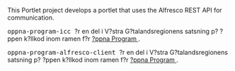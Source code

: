 
<td id="wikicontent" class="psdescription">
  <p>
    This Portlet project develops a portlet that uses the Alfresco REST API for communication. 
  </p>
</td>

  <p>
    <tt>
      oppna-program-icc
    </tt>
     ?r en del i V?stra G?talandsregionens satsning p? ?ppen k?llkod inom ramen f?r 
    <a href="https://github.com/Vastra-Gotalandsregionen//oppna-program">
      ?ppna Program
    </a>
    . 
  </p>
  <p>
    <tt>
      oppna-program-alfresco-client
    </tt>
     ?r en del i V?stra G?talandsregionens satsning p? ?ppen k?llkod inom ramen f?r 
    <a href="https://github.com/Vastra-Gotalandsregionen//oppna-program">
      ?ppna Program
    </a>
    . 
  </p>